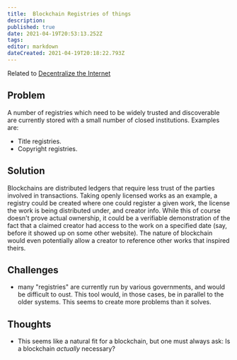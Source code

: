 ```yaml
---
title:  Blockchain Registries of things
description: 
published: true
date: 2021-04-19T20:53:13.252Z
tags: 
editor: markdown
dateCreated: 2021-04-19T20:18:22.793Z
---
```


Related to [Decentralize the Internet](decentralize-internet)

## Problem

A number of registries which need to be widely trusted and discoverable are
currently stored with a small number of closed institutions.  Examples are:
- Title registries.
- Copyright registries.

## Solution

Blockchains are distributed ledgers that require less trust of the parties
involved in transactions.  Taking openly licensed works as an example, a
registry could be created where one could register a given work, the license
the work is being distributed under, and creator info.  While this of course
doesn't prove actual ownership, it could be a verifiable demonstration of the
fact that a claimed creator had access to the work on a specified date (say,
before it showed up on some other website).  The nature of blockchain would
even potentially allow a creator to reference other works that inspired theirs.

## Challenges

- many "registries" are currently run by various governments, and would be
  difficult to oust.  This tool would, in those cases, be in parallel to the
  older systems.  This seems to create more problems than it solves.

## Thoughts

- This seems like a natural fit for a blockchain, but one must always ask:  Is
  a blockchain _actually_ necessary?
